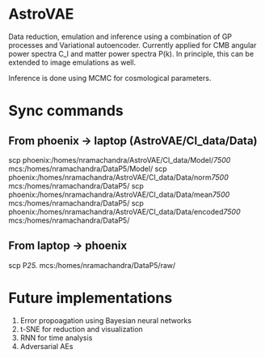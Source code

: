 # AstroVAE

Data reduction, emulation and inference using a combination of GP processes and Variational autoencoder. Currently applied for CMB angular power spectra C_l and matter power spectra P(k). In principle, this can be extended to image emulations as well. 

Inference is done using MCMC for cosmological parameters. 

# Sync commands

## From phoenix -> laptop (AstroVAE/Cl_data/Data)
scp phoenix:/homes/nramachandra/AstroVAE/Cl_data/Model/*7500* mcs:/homes/nramachandra/DataP5/Model/
scp phoenix:/homes/nramachandra/AstroVAE/Cl_data/Data/norm*7500* mcs:/homes/nramachandra/DataP5/
scp phoenix:/homes/nramachandra/AstroVAE/Cl_data/Data/mean*7500* mcs:/homes/nramachandra/DataP5/
scp phoenix:/homes/nramachandra/AstroVAE/Cl_data/Data/encoded*7500* mcs:/homes/nramachandra/DataP5/


## From laptop -> phoenix
scp P*25.* mcs:/homes/nramachandra/DataP5/raw/


# Future implementations 
1. Error propoagation using Bayesian neural networks
1. t-SNE for reduction and visualization
2. RNN for time analysis
3. Adversarial AEs
